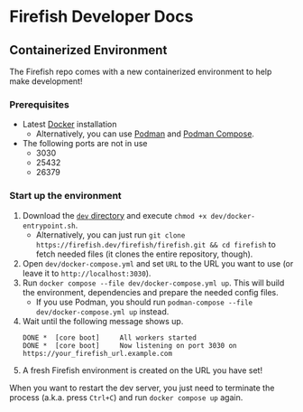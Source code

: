 # Firefish Developer Docs

## Containerized Environment

The Firefish repo comes with a new containerized environment to help make development!

### Prerequisites

- Latest [Docker](https://docs.docker.com/get-docker/) installation
    - Alternatively, you can use [Podman](https://podman.io/docs/installation) and [Podman Compose](https://github.com/containers/podman-compose).
- The following ports are not in use
    - 3030
    - 25432
    - 26379

### Start up the environment

1. Download the [`dev` directory](https://firefish.dev/firefish/firefish/-/tree/develop/dev) and execute `chmod +x dev/docker-entrypoint.sh`.
    - Alternatively, you can just run `git clone https://firefish.dev/firefish/firefish.git && cd firefish` to fetch needed files (it clones the entire repository, though).
1. Open `dev/docker-compose.yml` and set `URL` to the URL you want to use (or leave it to `http://localhost:3030`).
1. Run `docker compose --file dev/docker-compose.yml up`. This will build the environment, dependencies and prepare the needed config files.
    - If you use Podman, you should run `podman-compose --file dev/docker-compose.yml up` instead.
1. Wait until the following message shows up.
    ```
    DONE *  [core boot]     All workers started
    DONE *  [core boot]     Now listening on port 3030 on https://your_firefish_url.example.com
    ```
1. A fresh Firefish environment is created on the URL you have set!

When you want to restart the dev server, you just need to terminate the process (a.k.a. press `Ctrl+C`) and run `docker compose up` again.
